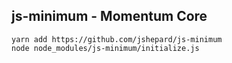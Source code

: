 ## js-minimum - Momentum Core

```
yarn add https://github.com/jshepard/js-minimum
node node_modules/js-minimum/initialize.js
```
